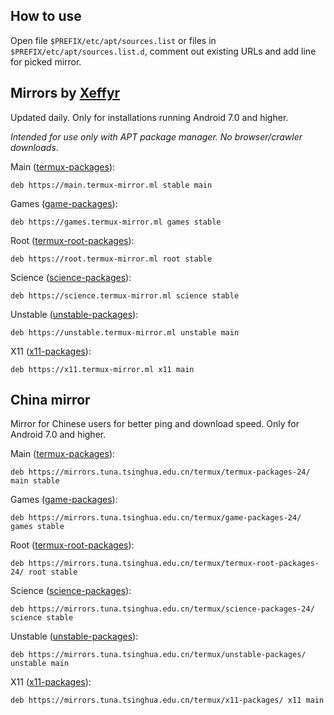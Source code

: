 ## How to use

Open file `$PREFIX/etc/apt/sources.list` or files in `$PREFIX/etc/apt/sources.list.d`, comment out existing URLs and add line for picked mirror.

## Mirrors by [Xeffyr](https://github.com/xeffyr)

Updated daily. Only for installations running Android 7.0 and higher.

*Intended for use only with APT package manager. No browser/crawler downloads*.

Main ([termux-packages](https://github.com/termux/termux-packages)):
```
deb https://main.termux-mirror.ml stable main
```

Games ([game-packages](https://github.com/termux/game-packages)):
```
deb https://games.termux-mirror.ml games stable
```

Root ([termux-root-packages](https://github.com/termux/termux-root-packages)):
```
deb https://root.termux-mirror.ml root stable
```

Science ([science-packages](https://github.com/termux/science-packages)):
```
deb https://science.termux-mirror.ml science stable
```

Unstable ([unstable-packages](https://github.com/termux/unstable-packages)):
```
deb https://unstable.termux-mirror.ml unstable main
```

X11 ([x11-packages](https://github.com/termux/x11-packages)):
```
deb https://x11.termux-mirror.ml x11 main
```

## China mirror

Mirror for Chinese users for better ping and download speed. Only for Android 7.0 and higher.

Main ([termux-packages](https://github.com/termux/termux-packages)):
```
deb https://mirrors.tuna.tsinghua.edu.cn/termux/termux-packages-24/ main stable
```

Games ([game-packages](https://github.com/termux/game-packages)):
```
deb https://mirrors.tuna.tsinghua.edu.cn/termux/game-packages-24/ games stable
```

Root ([termux-root-packages](https://github.com/termux/termux-root-packages)):
```
deb https://mirrors.tuna.tsinghua.edu.cn/termux/termux-root-packages-24/ root stable
```

Science ([science-packages](https://github.com/termux/science-packages)):
```
deb https://mirrors.tuna.tsinghua.edu.cn/termux/science-packages-24/ science stable
```

Unstable ([unstable-packages](https://github.com/termux/unstable-packages)):
```
deb https://mirrors.tuna.tsinghua.edu.cn/termux/unstable-packages/ unstable main
```

X11 ([x11-packages](https://github.com/termux/x11-packages)):
```
deb https://mirrors.tuna.tsinghua.edu.cn/termux/x11-packages/ x11 main
```
